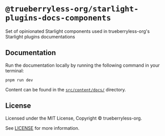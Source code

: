 # `@trueberryless-org/starlight-plugins-docs-components`

Set of opinionated Starlight components used in trueberryless-org&#39;s Starlight plugins documentations

## Documentation

Run the documentation locally by running the following command in your terminal:

```shell
pnpm run dev
```

Content can be found in the [`src/content/docs/`](./src/content/docs/) directory.

## License

Licensed under the MIT License, Copyright © trueberryless-org.

See [LICENSE](/LICENSE) for more information.

